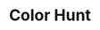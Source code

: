 ---
title: Color Hunt
category: aplicaciones recursos
subcategory: emprendedores
contenido: 'Coleccion de hermosos colores actualizados diariamente'
content: 'Curated collection of beautiful colors, updated daily.'
link: 'http://www.colorhunt.co/popular'
favicon: 'http://colorhunt.co/img/favicon.gif'
image: "color-hunt"
---